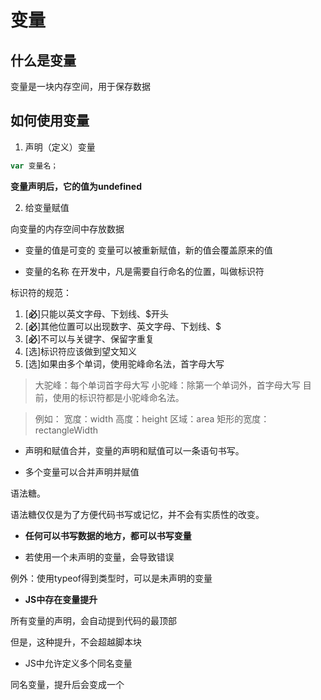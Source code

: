 # 变量

## 什么是变量

变量是一块内存空间，用于保存数据

## 如何使用变量

1. 声明（定义）变量

```js
var 变量名；
```
**变量声明后，它的值为undefined**

2. 给变量赋值

向变量的内存空间中存放数据

- 变量的值是可变的
变量可以被重新赋值，新的值会覆盖原来的值

- 变量的名称
在开发中，凡是需要自行命名的位置，叫做标识符

标识符的规范：

1. [**必**]只能以英文字母、下划线、$开头
2. [**必**]其他位置可以出现数字、英文字母、下划线、$
3. [**必**]不可以与关键字、保留字重复
4. [选]标识符应该做到望文知义
5. [选]如果由多个单词，使用驼峰命名法，首字母大写

>大驼峰：每个单词首字母大写
>小驼峰：除第一个单词外，首字母大写
>目前，使用的标识符都是小驼峰命名法。


>例如：
宽度：width
高度：height
区域：area
矩形的宽度：rectangleWidth

- 声明和赋值合并，变量的声明和赋值可以一条语句书写。

- 多个变量可以合并声明并赋值

语法糖。

语法糖仅仅是为了方便代码书写或记忆，并不会有实质性的改变。

- **任何可以书写数据的地方，都可以书写变量**
  
- 若使用一个未声明的变量，会导致错误


例外：使用typeof得到类型时，可以是未声明的变量

- **JS中存在变量提升**

所有变量的声明，会自动提到代码的最顶部

但是，这种提升，不会超越脚本块

- JS中允许定义多个同名变量

同名变量，提升后会变成一个


